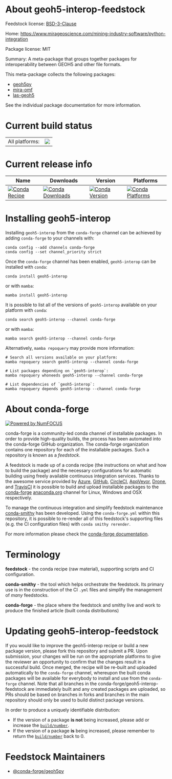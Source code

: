 About geoh5-interop-feedstock
=============================

Feedstock license: [BSD-3-Clause](https://github.com/conda-forge/geoh5_interop-feedstock/blob/main/LICENSE.txt)

Home: https://www.mirageoscience.com/mining-industry-software/python-integration

Package license: MIT

Summary: A meta-package that groups together packages for interoperability between GEOH5 and other file formats.

This meta-package collects the following packages:
- [geoh5py](https://github.com/MiraGeoscience/geoh5py)
- [mira-omf](https://github.com/MiraGeoscience/omf)
- [las-geoh5](https://github.com/MiraGeoscience/las-geoh5)

See the individual package documentation for more information.

Current build status
====================


<table><tr><td>All platforms:</td>
    <td>
      <a href="https://dev.azure.com/conda-forge/feedstock-builds/_build/latest?definitionId=25373&branchName=main">
        <img src="https://dev.azure.com/conda-forge/feedstock-builds/_apis/build/status/geoh5_interop-feedstock?branchName=main">
      </a>
    </td>
  </tr>
</table>

Current release info
====================

| Name | Downloads | Version | Platforms |
| --- | --- | --- | --- |
| [![Conda Recipe](https://img.shields.io/badge/recipe-geoh5--interop-green.svg)](https://anaconda.org/conda-forge/geoh5-interop) | [![Conda Downloads](https://img.shields.io/conda/dn/conda-forge/geoh5-interop.svg)](https://anaconda.org/conda-forge/geoh5-interop) | [![Conda Version](https://img.shields.io/conda/vn/conda-forge/geoh5-interop.svg)](https://anaconda.org/conda-forge/geoh5-interop) | [![Conda Platforms](https://img.shields.io/conda/pn/conda-forge/geoh5-interop.svg)](https://anaconda.org/conda-forge/geoh5-interop) |

Installing geoh5-interop
========================

Installing `geoh5-interop` from the `conda-forge` channel can be achieved by adding `conda-forge` to your channels with:

```
conda config --add channels conda-forge
conda config --set channel_priority strict
```

Once the `conda-forge` channel has been enabled, `geoh5-interop` can be installed with `conda`:

```
conda install geoh5-interop
```

or with `mamba`:

```
mamba install geoh5-interop
```

It is possible to list all of the versions of `geoh5-interop` available on your platform with `conda`:

```
conda search geoh5-interop --channel conda-forge
```

or with `mamba`:

```
mamba search geoh5-interop --channel conda-forge
```

Alternatively, `mamba repoquery` may provide more information:

```
# Search all versions available on your platform:
mamba repoquery search geoh5-interop --channel conda-forge

# List packages depending on `geoh5-interop`:
mamba repoquery whoneeds geoh5-interop --channel conda-forge

# List dependencies of `geoh5-interop`:
mamba repoquery depends geoh5-interop --channel conda-forge
```


About conda-forge
=================

[![Powered by
NumFOCUS](https://img.shields.io/badge/powered%20by-NumFOCUS-orange.svg?style=flat&colorA=E1523D&colorB=007D8A)](https://numfocus.org)

conda-forge is a community-led conda channel of installable packages.
In order to provide high-quality builds, the process has been automated into the
conda-forge GitHub organization. The conda-forge organization contains one repository
for each of the installable packages. Such a repository is known as a *feedstock*.

A feedstock is made up of a conda recipe (the instructions on what and how to build
the package) and the necessary configurations for automatic building using freely
available continuous integration services. Thanks to the awesome service provided by
[Azure](https://azure.microsoft.com/en-us/services/devops/), [GitHub](https://github.com/),
[CircleCI](https://circleci.com/), [AppVeyor](https://www.appveyor.com/),
[Drone](https://cloud.drone.io/welcome), and [TravisCI](https://travis-ci.com/)
it is possible to build and upload installable packages to the
[conda-forge](https://anaconda.org/conda-forge) [anaconda.org](https://anaconda.org/)
channel for Linux, Windows and OSX respectively.

To manage the continuous integration and simplify feedstock maintenance
[conda-smithy](https://github.com/conda-forge/conda-smithy) has been developed.
Using the ``conda-forge.yml`` within this repository, it is possible to re-render all of
this feedstock's supporting files (e.g. the CI configuration files) with ``conda smithy rerender``.

For more information please check the [conda-forge documentation](https://conda-forge.org/docs/).

Terminology
===========

**feedstock** - the conda recipe (raw material), supporting scripts and CI configuration.

**conda-smithy** - the tool which helps orchestrate the feedstock.
                   Its primary use is in the construction of the CI ``.yml`` files
                   and simplify the management of *many* feedstocks.

**conda-forge** - the place where the feedstock and smithy live and work to
                  produce the finished article (built conda distributions)


Updating geoh5-interop-feedstock
================================

If you would like to improve the geoh5-interop recipe or build a new
package version, please fork this repository and submit a PR. Upon submission,
your changes will be run on the appropriate platforms to give the reviewer an
opportunity to confirm that the changes result in a successful build. Once
merged, the recipe will be re-built and uploaded automatically to the
`conda-forge` channel, whereupon the built conda packages will be available for
everybody to install and use from the `conda-forge` channel.
Note that all branches in the conda-forge/geoh5-interop-feedstock are
immediately built and any created packages are uploaded, so PRs should be based
on branches in forks and branches in the main repository should only be used to
build distinct package versions.

In order to produce a uniquely identifiable distribution:
 * If the version of a package **is not** being increased, please add or increase
   the [``build/number``](https://docs.conda.io/projects/conda-build/en/latest/resources/define-metadata.html#build-number-and-string).
 * If the version of a package **is** being increased, please remember to return
   the [``build/number``](https://docs.conda.io/projects/conda-build/en/latest/resources/define-metadata.html#build-number-and-string)
   back to 0.

Feedstock Maintainers
=====================

* [@conda-forge/geoh5py](https://github.com/orgs/conda-forge/teams/geoh5py/)

